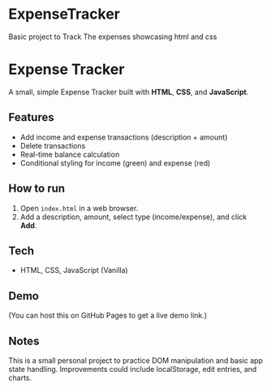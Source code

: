# ExpenseTracker
Basic project to Track The expenses showcasing html and css
# Expense Tracker

A small, simple Expense Tracker built with **HTML**, **CSS**, and **JavaScript**.

## Features
- Add income and expense transactions (description + amount)
- Delete transactions
- Real-time balance calculation
- Conditional styling for income (green) and expense (red)

## How to run
1. Open `index.html` in a web browser.
2. Add a description, amount, select type (income/expense), and click **Add**.

## Tech
- HTML, CSS, JavaScript (Vanilla)

## Demo
(You can host this on GitHub Pages to get a live demo link.)

## Notes
This is a small personal project to practice DOM manipulation and basic app state handling. Improvements could include localStorage, edit entries, and charts.

